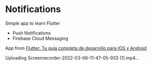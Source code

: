# Notifications

Simple app to learn Flutter

- Push Notifications
- Firebase Cloud Messaging

App from [Flutter: Tu guía completa de desarrollo para IOS y Android](https://www.udemy.com/course/flutter-ios-android-fernando-herrera/)

Uploading Screenrecorder-2022-03-06-11-47-05-933 (1).mp4…
